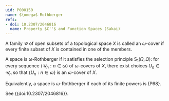 ```yaml
---
uid: P000150
name: $\omega$-Rothberger
refs:
- doi: 10.2307/2046816
  name: Property $C''$ and Function Spaces (Sakai)
---
```

A family $\mathcal U$ of open subsets of a topological space $X$ is called an $\omega$-cover if every finite subset of $X$ is contained in one of the members.

A space is $\omega$-Rothberger if it satisfies the selection principle $\mathsf S_1(\Omega,\Omega)$: for every sequence $\langle \mathscr U_n : n \in \omega \rangle$ of $\omega$-covers of $X$, there exist choices $U_n \in \mathscr U_n$ so that $\{ U_n :n \in \omega \}$ is an $\omega$-cover of $X$.

Equivalently, a space is $\omega$-Rothberger if each of its finite powers is {P68}.

See {{doi:10.2307/2046816}}.